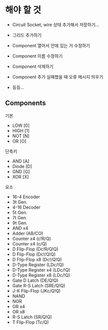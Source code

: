 # 해야 할 것

* Circuit Socket, wire 상태 추가해서 저장하기...


* 그리드 추가하기
* Component 열어서 안에 있는 거 수정하기
* Component 이름 수정하기
* Component 삭제하기
* Component 추가 실패했을 때 오류 메시지 띄우기
* 등등...

## Components

기본
* LOW [0]
* HIGH [1]
* NOT [N]
* OR [O]

단축키

* AND [A]
* Diode [D]
* GND [G]
* XOR [X]

요소

* 16-4 Encoder
* 3t Gen.
* 4-16 Decoder
* 5t Gen.
* 7t Gen.
* 9t Gen.
* AND x4
* Adder (AB/CO)
* Counter x4 (c!R/Q)
* Counter x4 (c/Q)
* D Flip-Flop (Dc!R/Q!Q)
* D Flip-Flop (Dc!/Q!Q)
* D Flip-Flop x8 (Dc!/Q!Q)
* D-Type Register (LDc/!Q)
* D-Type Register x4 (LDc/!Q)
* D-Type Register x8 (LDc/!Q)
* Gate D Latch (DE/Q!Q)
* Gate R-S Latch (SRE/Q!Q)
* J-K Flip-Flop (JKc/Q!Q)
* NAND
* NOR
* OR x4
* OR x8
* R-S Latch (SR/Q!Q)
* T Flip-Flop (Tc/Q)

